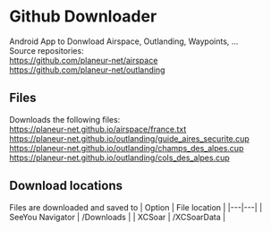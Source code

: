 # Github Downloader
Android App to Donwload Airspace, Outlanding, Waypoints, ...  
Source repositories:  
https://github.com/planeur-net/airspace  
https://github.com/planeur-net/outlanding
## Files
Downloads the following files:  
https://planeur-net.github.io/airspace/france.txt  
https://planeur-net.github.io/outlanding/guide_aires_securite.cup  
https://planeur-net.github.io/outlanding/champs_des_alpes.cup  
https://planeur-net.github.io/outlanding/cols_des_alpes.cup 

## Download locations
Files are downloaded and saved to
| Option | File location |
|---|---|
| SeeYou Navigator | /Downloads |
| XCSoar | /XCSoarData |


